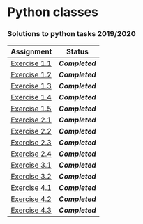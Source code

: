 # Python classes
### Solutions to python tasks 2019/2020

| Assignment | Status |
| --- | --- | 
| [Exercise 1.1 ](https://github.com/orgonek/PythonClasses/blob/master/python%20exercises/exercise_1_1.py) | ***Completed*** | 
| [Exercise 1.2 ](https://github.com/orgonek/PythonClasses/blob/master/python%20exercises/exercise_1_2.py) | ***Completed*** |
| [Exercise 1.3](https://github.com/orgonek/PythonClasses/blob/master/python%20exercises/exercise_1_3.py) | ***Completed*** | 
| [Exercise 1.4](https://github.com/orgonek/PythonClasses/blob/master/python%20exercises/exercise_1_4.py) | ***Completed*** | 
| [Exercise 1.5](https://github.com/orgonek/PythonClasses/blob/master/python%20exercises/exercise_1_5.py) | ***Completed*** | 
| [Exercise 2.1 ](https://github.com/orgonek/PythonClasses/blob/master/python%20exercises/exercise_2_1.py) | ***Completed*** |
| [Exercise 2.2](https://github.com/orgonek/PythonClasses/blob/master/python%20exercises/exercise_2_2.py) | ***Completed*** | 
| [Exercise 2.3](https://github.com/orgonek/PythonClasses/blob/master/python%20exercises/exercise_2_3.py) | ***Completed*** | 
| [Exercise 2.4](https://github.com/orgonek/PythonClasses/blob/master/python%20exercises/exercise_2_4.py) | ***Completed*** | 
| [Exercise 3.1](https://github.com/orgonek/PythonClasses/blob/master/python%20exercises/exercise_3_1.py) | ***Completed*** | 
| [Exercise 3.2](https://github.com/orgonek/PythonClasses/blob/master/python%20exercises/exercise_3_2.py) | ***Completed*** | 
| [Exercise 4.1](https://github.com/orgonek/PythonClasses/blob/master/python%20exercises/exercise_4_1.py) | ***Completed*** | 
| [Exercise 4.2](https://github.com/orgonek/PythonClasses/blob/master/python%20exercises/exercise_4_2.py) | ***Completed*** | 
| [Exercise 4.3](https://github.com/orgonek/PythonClasses/blob/master/python%20exercises/exercise_4_3.py) | ***Completed*** | 


